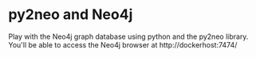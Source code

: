 # py2neo and Neo4j
Play with the Neo4j graph database using python and the py2neo library.
You'll be able to access the Neo4j browser at http://dockerhost:7474/
